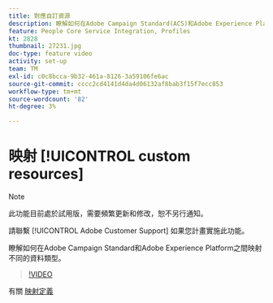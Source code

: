 ```yaml
---
title: 對應自訂資源
description: 瞭解如何在Adobe Campaign Standard(ACS)和Adobe Experience Platform(AEP)之間映射不同的資料類型
feature: People Core Service Integration, Profiles
kt: 2828
thumbnail: 27231.jpg
doc-type: feature video
activity: set-up
team: TM
exl-id: c0c8bcca-9b32-461a-8126-3a59106fe6ac
source-git-commit: cccc2cd4141d4da4d06132af8bab3f15f7ecc853
workflow-type: tm+mt
source-wordcount: '82'
ht-degree: 3%

---
```


# 映射 [!UICONTROL custom resources]

>[!NOTE]
>
>此功能目前處於試用版，需要頻繁更新和修改，恕不另行通知。
>
>請聯繫 [!UICONTROL Adobe Customer Support] 如果您計畫實施此功能。

瞭解如何在Adobe Campaign Standard和Adobe Experience Platform之間映射不同的資料類型。

>[!VIDEO](https://video.tv.adobe.com/v/27231?quality=12)

有關 [映射定義](https://experienceleague.adobe.com/docs/campaign-standard/using/integrating-with-adobe-cloud/adobe-experience-platform/data-connector/aep-mapping-definition.html)
